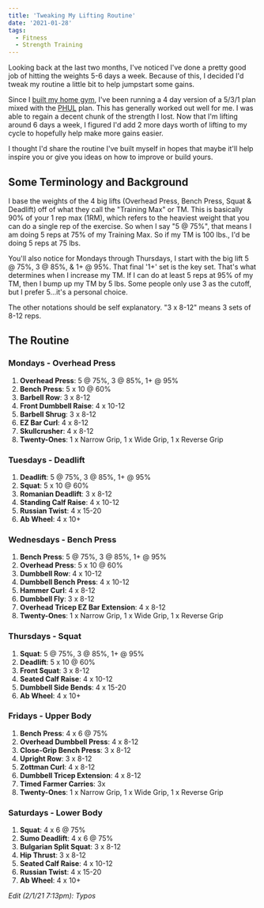 ```yaml
---
title: 'Tweaking My Lifting Routine'
date: '2021-01-28'
tags:
  - Fitness
  - Strength Training
---
```


Looking back at the last two months, I've noticed I've done a pretty good job of hitting the weights 5-6 days a week. Because of this, I decided I'd tweak my routine a little bit to help jumpstart some gains.
<!-- excerpt -->

Since I [built my home gym](/2020/08/04/so-i-finally-built-a-home-gym.html), I've been running a 4 day version of a 5/3/1 plan mixed with the [PHUL](https://www.muscleandstrength.com/workouts/phul-workout) plan. This has generally worked out well for me. I was able to regain a decent chunk of the strength I lost. Now that I'm lifting around 6 days a week, I figured I'd add 2 more days worth of lifting to my cycle to hopefully help make more gains easier.

I thought I'd share the routine I've built myself in hopes that maybe it'll help inspire you or give you ideas on how to improve or build yours.

## Some Terminology and Background

I base the weights of the 4 big lifts (Overhead Press, Bench Press, Squat & Deadlift) off of what they call the "Training Max" or TM. This is basically 90% of your 1 rep max (1RM), which refers to the heaviest weight that you can do a single rep of the exercise. So when I say "5 @ 75%", that means I am doing 5 reps at 75% of my Training Max. So if my TM is 100 lbs., I'd be doing 5 reps at 75 lbs.

You'll also notice for Mondays through Thursdays, I start with the big lift 5 @ 75%, 3 @ 85%, & 1+ @ 95%. That final '1+' set is the key set. That's what determines when I increase my TM. If I can do at least 5 reps at 95% of my TM, then I bump up my TM by 5 lbs. Some people only use 3 as the cutoff, but I prefer 5...it's a personal choice.

The other notations should be self explanatory. "3 x 8-12" means 3 sets of 8-12 reps.

## The Routine

### Mondays - Overhead Press

1. **Overhead Press**: 5 @ 75%, 3 @ 85%, 1+ @ 95%
2. **Bench Press**: 5 x 10 @ 60%
3. **Barbell Row**: 3 x 8-12
4. **Front Dumbbell Raise**: 4 x 10-12
5. **Barbell Shrug**: 3 x 8-12
6. **EZ Bar Curl**: 4 x 8-12
7. **Skullcrusher**: 4 x 8-12
8. **Twenty-Ones**: 1 x Narrow Grip, 1 x Wide Grip, 1 x Reverse Grip

### Tuesdays - Deadlift

1. **Deadlift**: 5 @ 75%, 3 @ 85%, 1+ @ 95%
2. **Squat**: 5 x 10 @ 60%
3. **Romanian Deadlift**: 3 x 8-12
4. **Standing Calf Raise**: 4 x 10-12
5. **Russian Twist**: 4 x 15-20
6. **Ab Wheel**: 4 x 10+

### Wednesdays - Bench Press

1. **Bench Press**: 5 @ 75%, 3 @ 85%, 1+ @ 95%
2. **Overhead Press**: 5 x 10 @ 60%
3. **Dumbbell Row**: 4 x 10-12
4. **Dumbbell Bench Press**: 4 x 10-12
5. **Hammer Curl**: 4 x 8-12
6. **Dumbbell Fly**: 3 x 8-12
7. **Overhead Tricep EZ Bar Extension**: 4 x 8-12
8. **Twenty-Ones**: 1 x Narrow Grip, 1 x Wide Grip, 1 x Reverse Grip

### Thursdays - Squat

1. **Squat**: 5 @ 75%, 3 @ 85%, 1+ @ 95%
2. **Deadlift**: 5 x 10 @ 60%
3. **Front Squat**: 3 x 8-12
4. **Seated Calf Raise**: 4 x 10-12
5. **Dumbbell Side Bends**: 4 x 15-20
6. **Ab Wheel**: 4 x 10+

### Fridays - Upper Body

1. **Bench Press**: 4 x 6 @ 75%
2. **Overhead Dumbbell Press**: 4 x 8-12
3. **Close-Grip Bench Press**: 3 x 8-12
4. **Upright Row**: 3 x 8-12
5. **Zottman Curl**: 4 x 8-12
6. **Dumbbell Tricep Extension**: 4 x 8-12
7. **Timed Farmer Carries**: 3x
8. **Twenty-Ones**: 1 x Narrow Grip, 1 x Wide Grip, 1 x Reverse Grip

### Saturdays - Lower Body

1. **Squat**: 4 x 6 @ 75%
2. **Sumo Deadlift**: 4 x 6 @ 75%
3. **Bulgarian Split Squat**: 3 x 8-12
4. **Hip Thrust**: 3 x 8-12
5. **Seated Calf Raise**: 4 x 10-12
6. **Russian Twist**: 4 x 15-20
7. **Ab Wheel**: 4 x 10+

_Edit (2/1/21 7:13pm): Typos_
